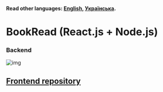 **Read other languages: [English](README.md), [Українська](README.ua.md).**

# BookRead (React.js + Node.js)

### Backend

![img](http://joxi.ru/823Yg5otalpPar.jpg)

## [Frontend repository](https://github.com/DmytroGupanets/book-reading-client)
